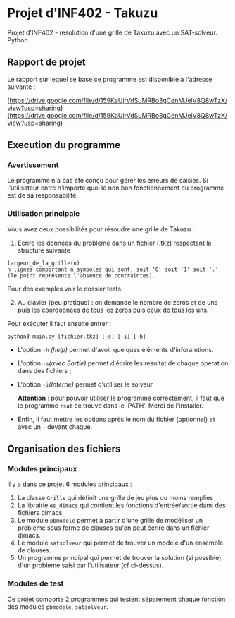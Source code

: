 # Projet d'INF402 - Takuzu

Projet d'INF402 - resolution d'une grille de Takuzu avec un SAT-solveur. Python.

## Rapport de projet


Le rapport sur lequel se base ce programme est disponible à l'adresse suivante :

[https://drive.google.com/file/d/159KaUjrVdSuMRBo3gCenMJelV8Q8wTzX/view?usp=sharing](https://drive.google.com/file/d/159KaUjrVdSuMRBo3gCenMJelV8Q8wTzX/view?usp=sharing)


## Execution du programme

### Avertissement

Le programme n'a pas été conçu pour gérer les erreurs de saisies.
Si l'utilisateur entre n'importe quoi le non bon fonctionnement du programme
est de sa responsabilité.

### Utilisation principale

Vous avez deux possibilités pour résoudre une grille de Takuzu :
1. Ecrire les données du problème dans un fichier (.tkz) respectant la structure suivante

```
largeur_de_la_grille(n)
n lignes comportant n symboles qui sont, soit '0' soit '1' soit '.' (le point représente l'absence de contraintes).
```

Pour des exemples voir le dossier tests.

2. Au clavier (peu pratique) : on demande le nombre de zeros et de uns puis les coordoonées de tous les zeros puis ceux de tous les uns.

Pour éxécuter il faut ensuite entrer :
```
python3 main.py [fichier.tkz] [-s] [-i] [-h]
```

* L'option `-h` _(help)_ permet d'avoir quelques éléments d'inforamtions.
* L'option `-s`_(avec Sortie)_ permet d'écrire les resultat de chaque operation dans des fichiers ;
* L'option `-i`_(Interne)_ permet d'utiliser le solveur 
	
  **Attention** : pour pouvoir utiliser le programme correctement, il faut que le programme `rsat` ce trouve dans le 'PATH'. Merci de l'installer.

* Enfin, il faut mettre les options après le nom du fichier (optionnel) et avec un `-` devant chaque.

## Organisation des fichiers

### Modules principaux

Il y  a dans ce projet 6 modules principaux :
1. La classe `Grille` qui définit une grille de jeu plus ou moins remplies
2. La librairie `es_dimacs` qui contient les fonctions d'entrée/sortie dans des fichiers dimacs.
3. Le module `pbmodele` permet à partir d'une grille de modéliser un problème sous forme de clauses qu'on peut écrire dans un fichier dimacs.
4. Le module `satsolveur` qui permet de trouver un modele d'un ensemble de clauses.
5. Un programme principal qui permet de trouver la solution (si possible) d'un problème saisi par l'utilisateur (cf ci-dessus).

### Modules de test

Ce projet comporte 2 programmes qui testent séparement chaque fonction des modules `pbmodele`, `satsolveur`.
